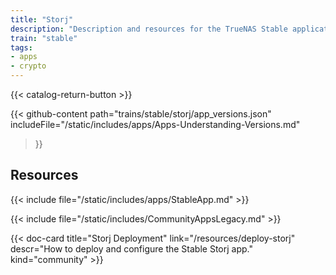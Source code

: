 ```yaml
---
title: "Storj"
description: "Description and resources for the TrueNAS Stable application called Storj."
train: "stable"
tags:
- apps
- crypto
---
```


{{< catalog-return-button >}}

{{< github-content 
    path="trains/stable/storj/app_versions.json"
	includeFile="/static/includes/apps/Apps-Understanding-Versions.md"
>}}

## Resources

{{< include file="/static/includes/apps/StableApp.md" >}}

{{< include file="/static/includes/CommunityAppsLegacy.md" >}}

<div class="docs-sections">

{{< doc-card title="Storj Deployment" link="/resources/deploy-storj"
descr="How to deploy and configure the Stable Storj app." kind="community" >}}

</div>